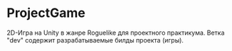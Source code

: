 # ProjectGame
2D-Игра на Unity в жанре Roguelike для проектного практикума. Ветка "dev" содержит разрабатываемые билды проекта (игры).
